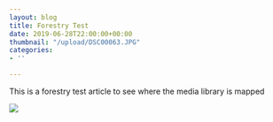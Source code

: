 ```yaml
---
layout: blog
title: Forestry Test
date: 2019-06-28T22:00:00+00:00
thumbnail: "/upload/DSC00063.JPG"
categories:
- ''

---
```

This is a forestry test article to see where the media library is mapped

![](/upload/DSC00063.JPG)